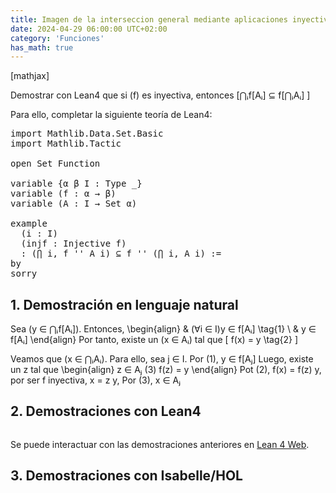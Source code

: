 ```yaml
---
title: Imagen de la interseccion general mediante aplicaciones inyectivas
date: 2024-04-29 06:00:00 UTC+02:00
category: 'Funciones'
has_math: true
---
```


[mathjax]

Demostrar con Lean4 que si \(f\) es inyectiva, entonces
\[⋂ᵢf[Aᵢ] ⊆ f[⋂ᵢAᵢ] \]

Para ello, completar la siguiente teoría de Lean4:

<pre lang="lean">
import Mathlib.Data.Set.Basic
import Mathlib.Tactic

open Set Function

variable {α β I : Type _}
variable (f : α → β)
variable (A : I → Set α)

example
  (i : I)
  (injf : Injective f)
  : (⋂ i, f '' A i) ⊆ f '' (⋂ i, A i) :=
by
sorry
</pre>
<!--more-->

<h2>1. Demostración en lenguaje natural</h2>

Sea \(y ∈ ⋂ᵢf[Aᵢ]\). Entonces,
\begin{align}
   & (∀i ∈ I)y ∈ f[Aᵢ]  \tag{1} \\
   & y ∈ f[Aᵢ]
\end{align}
Por tanto, existe un \(x ∈ Aᵢ\) tal que
\[ f(x) = y \tag{2} \]

Veamos que \(x ∈ ⋂ᵢAᵢ\). Para ello, sea j ∈ I. Por (1),
   y ∈ f[Aⱼ]
Luego, existe un z tal que
\begin{align}
   z ∈ Aⱼ                                                         (3)
   f(z) = y
\end{align}
Pot (2),
   f(x) = f(z)
y, por ser f inyectiva,
   x = z
y, Por (3),
   x ∈ Aⱼ

<h2>2. Demostraciones con Lean4</h2>

<pre lang="lean">
</pre>

Se puede interactuar con las demostraciones anteriores en [Lean 4 Web](https://live.lean-lang.org/#url=https://raw.githubusercontent.com/jaalonso/Calculemus2/main/src/???).

<h2>3. Demostraciones con Isabelle/HOL</h2>

<pre lang="isar">
</pre>
